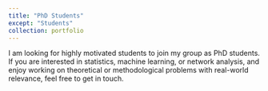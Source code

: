 ```yaml
---
title: "PhD Students"
except: "Students"
collection: portfolio
---
```


I am looking for highly motivated students to join my group as PhD students. If you are interested in statistics, machine learning, or network analysis, and enjoy working on theoretical or methodological problems with real-world relevance, feel free to get in touch.
